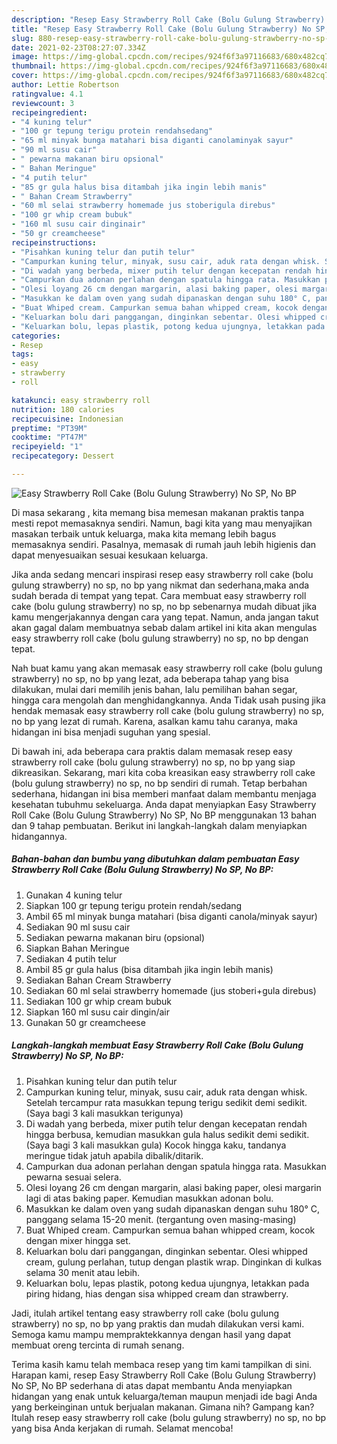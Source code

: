 ```yaml
---
description: "Resep Easy Strawberry Roll Cake (Bolu Gulung Strawberry) No SP, No BP yang enak Untuk Jualan"
title: "Resep Easy Strawberry Roll Cake (Bolu Gulung Strawberry) No SP, No BP yang enak Untuk Jualan"
slug: 880-resep-easy-strawberry-roll-cake-bolu-gulung-strawberry-no-sp-no-bp-yang-enak-untuk-jualan
date: 2021-02-23T08:27:07.334Z
image: https://img-global.cpcdn.com/recipes/924f6f3a97116683/680x482cq70/easy-strawberry-roll-cake-bolu-gulung-strawberry-no-sp-no-bp-foto-resep-utama.jpg
thumbnail: https://img-global.cpcdn.com/recipes/924f6f3a97116683/680x482cq70/easy-strawberry-roll-cake-bolu-gulung-strawberry-no-sp-no-bp-foto-resep-utama.jpg
cover: https://img-global.cpcdn.com/recipes/924f6f3a97116683/680x482cq70/easy-strawberry-roll-cake-bolu-gulung-strawberry-no-sp-no-bp-foto-resep-utama.jpg
author: Lettie Robertson
ratingvalue: 4.1
reviewcount: 3
recipeingredient:
- "4 kuning telur"
- "100 gr tepung terigu protein rendahsedang"
- "65 ml minyak bunga matahari bisa diganti canolaminyak sayur"
- "90 ml susu cair"
- " pewarna makanan biru opsional"
- " Bahan Meringue"
- "4 putih telur"
- "85 gr gula halus bisa ditambah jika ingin lebih manis"
- " Bahan Cream Strawberry"
- "60 ml selai strawberry homemade jus stoberigula direbus"
- "100 gr whip cream bubuk"
- "160 ml susu cair dinginair"
- "50 gr creamcheese"
recipeinstructions:
- "Pisahkan kuning telur dan putih telur"
- "Campurkan kuning telur, minyak, susu cair, aduk rata dengan whisk. Setelah tercampur rata masukkan tepung terigu sedikit demi sedikit. (Saya bagi 3 kali masukkan terigunya)"
- "Di wadah yang berbeda, mixer putih telur dengan kecepatan rendah hingga berbusa, kemudian masukkan gula halus sedikit demi sedikit. (Saya bagi 3 kali masukkan gula) Kocok hingga kaku, tandanya meringue tidak jatuh apabila dibalik/ditarik."
- "Campurkan dua adonan perlahan dengan spatula hingga rata. Masukkan pewarna sesuai selera."
- "Olesi loyang 26 cm dengan margarin, alasi baking paper, olesi margarin lagi di atas baking paper. Kemudian masukkan adonan bolu."
- "Masukkan ke dalam oven yang sudah dipanaskan dengan suhu 180° C, panggang selama 15-20 menit. (tergantung oven masing-masing)"
- "Buat Whiped cream. Campurkan semua bahan whipped cream, kocok dengan mixer hingga set."
- "Keluarkan bolu dari panggangan, dinginkan sebentar. Olesi whipped cream, gulung perlahan, tutup dengan plastik wrap. Dinginkan di kulkas selama 30 menit atau lebih."
- "Keluarkan bolu, lepas plastik, potong kedua ujungnya, letakkan pada piring hidang, hias dengan sisa whipped cream dan strawberry."
categories:
- Resep
tags:
- easy
- strawberry
- roll

katakunci: easy strawberry roll 
nutrition: 180 calories
recipecuisine: Indonesian
preptime: "PT39M"
cooktime: "PT47M"
recipeyield: "1"
recipecategory: Dessert

---
```



![Easy Strawberry Roll Cake (Bolu Gulung Strawberry) No SP, No BP](https://img-global.cpcdn.com/recipes/924f6f3a97116683/680x482cq70/easy-strawberry-roll-cake-bolu-gulung-strawberry-no-sp-no-bp-foto-resep-utama.jpg)

Di masa  sekarang , kita memang bisa memesan makanan praktis tanpa mesti repot memasaknya sendiri. Namun, bagi kita yang mau menyajikan masakan terbaik untuk keluarga, maka kita memang lebih bagus memasaknya sendiri. Pasalnya, memasak di rumah jauh lebih higienis dan dapat menyesuaikan sesuai kesukaan keluarga.

Jika anda sedang mencari inspirasi resep easy strawberry roll cake (bolu gulung strawberry) no sp, no bp yang nikmat dan sederhana,maka anda sudah berada di tempat yang tepat. Cara membuat easy strawberry roll cake (bolu gulung strawberry) no sp, no bp  sebenarnya mudah dibuat jika kamu mengerjakannya dengan cara yang tepat. Namun, anda jangan takut akan gagal dalam membuatnya 
sebab dalam artikel ini kita akan mengulas easy strawberry roll cake (bolu gulung strawberry) no sp, no bp dengan tepat.  



Nah buat kamu yang akan memasak easy strawberry roll cake (bolu gulung strawberry) no sp, no bp yang lezat, ada beberapa tahap yang bisa dilakukan, mulai dari memilih jenis bahan, lalu pemilihan bahan segar, hingga cara mengolah dan menghidangkannya. Anda Tidak usah pusing jika hendak memasak easy strawberry roll cake (bolu gulung strawberry) no sp, no bp yang lezat di rumah. Karena, asalkan kamu  tahu caranya, maka hidangan ini bisa menjadi suguhan yang spesial.

Di bawah ini, ada beberapa cara praktis  dalam memasak resep easy strawberry roll cake (bolu gulung strawberry) no sp, no bp yang siap dikreasikan. Sekarang, mari kita coba kreasikan easy strawberry roll cake (bolu gulung strawberry) no sp, no bp sendiri di rumah. Tetap berbahan sederhana, hidangan ini bisa memberi manfaat dalam membantu menjaga kesehatan tubuhmu sekeluarga. Anda dapat menyiapkan Easy Strawberry Roll Cake (Bolu Gulung Strawberry) No SP, No BP menggunakan 13 bahan dan 9 tahap pembuatan. Berikut ini langkah-langkah dalam menyiapkan hidangannya.

<!--inarticleads1-->

##### Bahan-bahan dan bumbu yang dibutuhkan dalam pembuatan Easy Strawberry Roll Cake (Bolu Gulung Strawberry) No SP, No BP:

1. Gunakan 4 kuning telur
1. Siapkan 100 gr tepung terigu protein rendah/sedang
1. Ambil 65 ml minyak bunga matahari (bisa diganti canola/minyak sayur)
1. Sediakan 90 ml susu cair
1. Sediakan  pewarna makanan biru (opsional)
1. Siapkan  Bahan Meringue
1. Sediakan 4 putih telur
1. Ambil 85 gr gula halus (bisa ditambah jika ingin lebih manis)
1. Sediakan  Bahan Cream Strawberry
1. Sediakan 60 ml selai strawberry homemade (jus stoberi+gula direbus)
1. Sediakan 100 gr whip cream bubuk
1. Siapkan 160 ml susu cair dingin/air
1. Gunakan 50 gr creamcheese




<!--inarticleads2-->

##### Langkah-langkah membuat Easy Strawberry Roll Cake (Bolu Gulung Strawberry) No SP, No BP:

1. Pisahkan kuning telur dan putih telur
1. Campurkan kuning telur, minyak, susu cair, aduk rata dengan whisk. Setelah tercampur rata masukkan tepung terigu sedikit demi sedikit. (Saya bagi 3 kali masukkan terigunya)
1. Di wadah yang berbeda, mixer putih telur dengan kecepatan rendah hingga berbusa, kemudian masukkan gula halus sedikit demi sedikit. (Saya bagi 3 kali masukkan gula) Kocok hingga kaku, tandanya meringue tidak jatuh apabila dibalik/ditarik.
1. Campurkan dua adonan perlahan dengan spatula hingga rata. Masukkan pewarna sesuai selera.
1. Olesi loyang 26 cm dengan margarin, alasi baking paper, olesi margarin lagi di atas baking paper. Kemudian masukkan adonan bolu.
1. Masukkan ke dalam oven yang sudah dipanaskan dengan suhu 180° C, panggang selama 15-20 menit. (tergantung oven masing-masing)
1. Buat Whiped cream. Campurkan semua bahan whipped cream, kocok dengan mixer hingga set.
1. Keluarkan bolu dari panggangan, dinginkan sebentar. Olesi whipped cream, gulung perlahan, tutup dengan plastik wrap. Dinginkan di kulkas selama 30 menit atau lebih.
1. Keluarkan bolu, lepas plastik, potong kedua ujungnya, letakkan pada piring hidang, hias dengan sisa whipped cream dan strawberry.




Jadi, itulah artikel tentang  easy strawberry roll cake (bolu gulung strawberry) no sp, no bp  yang praktis dan mudah dilakukan versi kami. Semoga kamu mampu mempraktekkannya dengan hasil yang dapat membuat oreng tercinta di rumah senang. 

Terima kasih kamu telah membaca resep yang tim kami tampilkan di sini. Harapan kami, resep  Easy Strawberry Roll Cake (Bolu Gulung Strawberry) No SP, No BP sederhana di atas dapat membantu Anda menyiapkan hidangan yang enak untuk keluarga/teman maupun menjadi ide bagi Anda yang berkeinginan untuk berjualan makanan. Gimana nih? Gampang kan? Itulah resep easy strawberry roll cake (bolu gulung strawberry) no sp, no bp yang bisa Anda kerjakan di rumah. Selamat mencoba!

